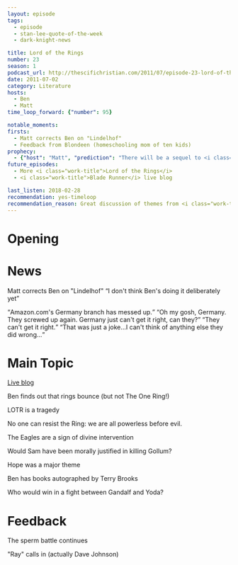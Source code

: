 ```yaml
---
layout: episode
tags:
  - episode
  - stan-lee-quote-of-the-week
  - dark-knight-news 

title: Lord of the Rings
number: 23
season: 1
podcast_url: http://thescifichristian.com/2011/07/episode-23-lord-of-the-rings/
date: 2011-07-02
category: Literature
hosts:
  - Ben
  - Matt
time_loop_forward: {"number": 95}

notable_moments:
firsts: 
  - Matt corrects Ben on "Lindelhof"
  - Feedback from Blondeen (homeschooling mom of ten kids) 
prophecy: 
  - {"host": "Matt", "prediction": "There will be a sequel to <i class='work-title'>X-Men: First Class</i>", "veracity": true, "comments": ""}
future_episodes: 
  - More <i class="work-title">Lord of the Rings</i>
  - <i class="work-title">Blade Runner</i> live blog

last_listen: 2018-02-28
recommendation: yes-timeloop
recommendation_reason: Great discussion of themes from <i class="work-title">The Lord of the Rings</i>.
---
```

# Opening


# News
Matt corrects Ben on "Lindelhof" <q class="archivist inline">I don't think Ben's doing it deliberately yet</q>

<div class="quote">
  <span class="quote-context is-size-6"></span>
  <q class="ben">Amazon.com's Germany branch has messed up.</q>
  <q class="matt">Oh my gosh, Germany. They screwed up again. Germany just can't get it right, can they?</q>
  <q class="ben">They can't get it right.</q>
  <q class="matt">That was just a joke...I can't think of anything else they did wrong...</q>
</div>



# Main Topic
[Live blog](http://thescifichristian.com/2011/07/lord-of-the-rings-watch-a-thon-live-blog/)

Ben finds out that rings bounce (but not The One Ring!) 

LOTR is a tragedy

No one can resist the Ring: we are all powerless before evil. 

The Eagles are a sign of divine intervention

Would Sam have been morally justified in killing Gollum? 

Hope was a major theme

Ben has books autographed by Terry Brooks

Who would win in a fight between Gandalf and Yoda? 



# Feedback
The sperm battle continues

"Ray" calls in (actually Dave Johnson)